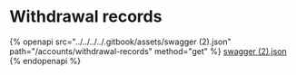 # Withdrawal records

{% openapi src="../../../../.gitbook/assets/swagger (2).json" path="/accounts/withdrawal-records" method="get" %}
[swagger (2).json](<../../../../.gitbook/assets/swagger (2).json>)
{% endopenapi %}

